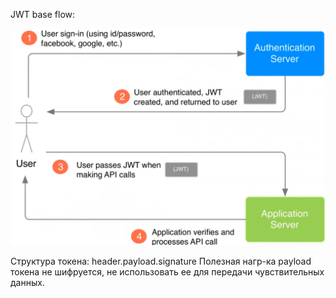 JWT base flow:

![JWT_flow](https://github.com/ArthurYasak/JavaTheory/blob/c56a16bcf9648ffde53662286f4b49b8150ba5b7/images/JWT_flow.png)

Структура токена: header.payload.signature
Полезная нагр-ка payload токена не шифруется, не использовать ее для передачи чувствительных данных.
